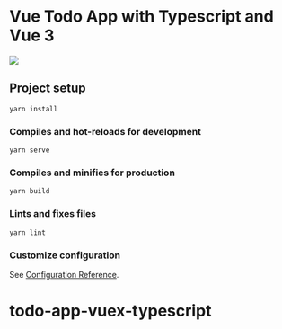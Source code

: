 # Vue Todo App with Typescript and Vue 3

<img src="src/assets/todo_app_typescript.png" atl="vue todo app using typescript">

## Project setup
```
yarn install
```

### Compiles and hot-reloads for development
```
yarn serve
```

### Compiles and minifies for production
```
yarn build
```

### Lints and fixes files
```
yarn lint
```

### Customize configuration
See [Configuration Reference](https://cli.vuejs.org/config/).
# todo-app-vuex-typescript
